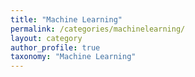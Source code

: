 ```yaml
---
title: "Machine Learning"
permalink: /categories/machinelearning/
layout: category
author_profile: true
taxonomy: "Machine Learning"
---
```

